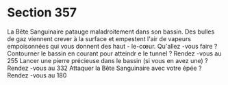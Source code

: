 # Section 357

La Bête Sanguinaire patauge maladroitement dans son bassin. Des bulles de gaz viennent
crever à la surface et empestent l'air de vapeurs empoisonnées qui vous donnent des haut -
le-cœur. Qu'allez -vous faire  ?
Contourner le bassin en courant pour atteindr e le tunnel  ?  Rendez -vous au 255
Lancer une pierre précieuse dans le bassin (si vous en avez une)  ? Rendez -vous au 332
Attaquer la Bête Sanguinaire avec votre épée  ?   Rendez -vous au 180